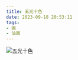 ```yaml
---
title: 五光十色
date: 2023-09-18 20:53:11
tags:
- 画
- 油画
---
```


![五光十色](2425547A-7E4D-4B24-838F-BD03CAF724B8_1_105_c.jpg)
